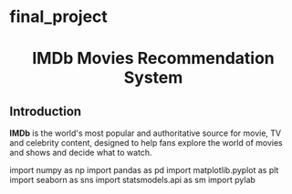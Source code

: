 # final_project

<h1><center>IMDb Movies Recommendation System </center></h1>

## Introduction
**IMDb** is the world's most popular and authoritative source for movie, TV and celebrity content, designed to help fans explore the world of movies and shows and decide what to watch.

import numpy as np
import pandas as pd
import matplotlib.pyplot as plt
import seaborn as sns
import statsmodels.api as sm
import pylab
